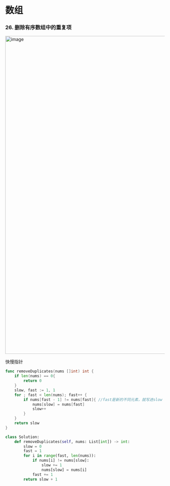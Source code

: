 # 数组
### 26. 删除有序数组中的重复项
[<img width="1006" alt="image" src="https://user-images.githubusercontent.com/70481780/215467608-2741c1ae-5a29-40fd-a06e-a7f39a7f77b6.png">](https://leetcode.cn/problems/remove-duplicates-from-sorted-array/)

快慢指针
```go
func removeDuplicates(nums []int) int {
    if len(nums) == 0{
        return 0
    }
    slow, fast := 1, 1
    for ; fast < len(nums); fast++ {
        if nums[fast - 1] != nums[fast]{ //fast是新的不同元素，就写进slow
            nums[slow] = nums[fast]
            slow++
        }
    }
    return slow
}
```

```py
class Solution:
    def removeDuplicates(self, nums: List[int]) -> int:
        slow = 0
        fast = 1
        for i in range(fast, len(nums)):
            if nums[i] != nums[slow]:
                slow += 1
                nums[slow] = nums[i]
            fast += 1
        return slow + 1
```